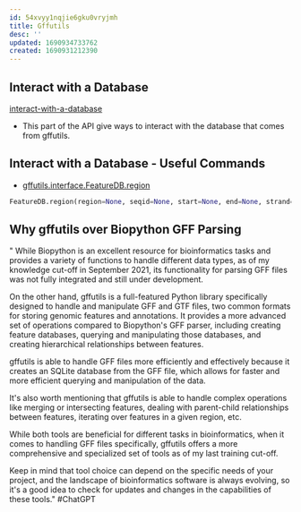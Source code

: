 ```yaml
---
id: 54xvyy1nqjie6gku0vryjmh
title: Gffutils
desc: ''
updated: 1690934733762
created: 1690931212390
---
```

## Interact with a Database

[interact-with-a-database](https://daler.github.io/gffutils/api.html#interact-with-a-database)

- This part of the API give ways to interact with the database that comes from gffutils.

## Interact with a Database - Useful Commands

- [gffutils.interface.FeatureDB.region](https://daler.github.io/gffutils/autodocs/gffutils.interface.FeatureDB.region.html)

```python
FeatureDB.region(region=None, seqid=None, start=None, end=None, strand=None, featuretype=None, completely_within=False)
```

## Why gffutils over Biopython GFF Parsing  

"
While Biopython is an excellent resource for bioinformatics tasks and provides a variety of functions to handle different data types, as of my knowledge cut-off in September 2021, its functionality for parsing GFF files was not fully integrated and still under development.

On the other hand, gffutils is a full-featured Python library specifically designed to handle and manipulate GFF and GTF files, two common formats for storing genomic features and annotations. It provides a more advanced set of operations compared to Biopython's GFF parser, including creating feature databases, querying and manipulating those databases, and creating hierarchical relationships between features.

gffutils is able to handle GFF files more efficiently and effectively because it creates an SQLite database from the GFF file, which allows for faster and more efficient querying and manipulation of the data.

It's also worth mentioning that gffutils is able to handle complex operations like merging or intersecting features, dealing with parent-child relationships between features, iterating over features in a given region, etc.

While both tools are beneficial for different tasks in bioinformatics, when it comes to handling GFF files specifically, gffutils offers a more comprehensive and specialized set of tools as of my last training cut-off.

Keep in mind that tool choice can depend on the specific needs of your project, and the landscape of bioinformatics software is always evolving, so it's a good idea to check for updates and changes in the capabilities of these tools." #ChatGPT

